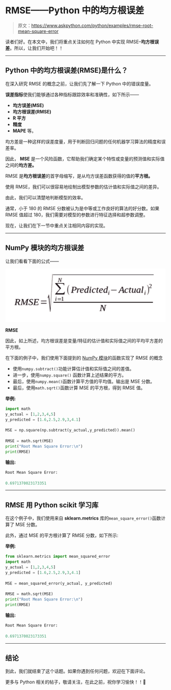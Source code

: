 # RMSE——Python 中的均方根误差

> 原文：<https://www.askpython.com/python/examples/rmse-root-mean-square-error>

读者们好。在本文中，我们将重点关注如何在 Python 中实现 RMSE–**均方根误差**。所以，让我们开始吧！！

* * *

## Python 中的均方根误差(RMSE)是什么？

在深入研究 RMSE 的概念之前，让我们先了解一下 Python 中的错误度量。

**误差指标**使我们能够通过各种指标跟踪效率和准确性，如下所示——

*   **均方误差(MSE)**
*   **均方根误差(RMSE)**
*   **R 平方**
*   **精度**
*   **MAPE** 等。

均方差是一种这样的误差度量，用于判断回归问题的任何机器学习算法的精度和误差率。

因此， **MSE** 是一个风险函数，它帮助我们确定某个特性或变量的预测值和实际值之间的**均方差。**

RMSE 是**均方根误差**的首字母缩写，是从均方误差函数获得的值的**平方根。**

使用 RMSE，我们可以很容易地绘制出模型参数的估计值和实际值之间的差异。

由此，我们可以清楚地判断模型的效率。

通常，小于 180 的 RMSE 分数被认为是中等或工作良好的算法的好分数。如果 RMSE 值超过 180，我们需要对模型的参数进行特征选择和超参数调整。

现在，让我们在下一节中重点关注相同内容的实现。

* * *

## NumPy 模块的均方根误差

让我们看看下面的公式——

![RMSE Root Mean Square Error](img/f5920f8afbfaa217443833f972f78ec1.png)

**RMSE**

因此，如上所述，均方根误差是变量/特征的估计值和实际值之间的平均平方差的平方根。

在下面的例子中，我们使用下面提到的 [NumPy 模块](https://www.askpython.com/python-modules/numpy/python-numpy-arrays)的函数实现了 RMSE 的概念

*   使用`numpy.subtract()`功能计算估计值和实际值之间的差值。
*   进一步，使用`numpy.square()` 函数计算上述结果的平方。
*   最后，使用`numpy.mean()`函数计算平方值的平均值。输出是 MSE 分数。
*   最后，使用`math.sqrt()`函数计算 MSE 的平方根，得到 RMSE 值。

**举例:**

```py
import math
y_actual = [1,2,3,4,5]
y_predicted = [1.6,2.5,2.9,3,4.1]

MSE = np.square(np.subtract(y_actual,y_predicted)).mean() 

RMSE = math.sqrt(MSE)
print("Root Mean Square Error:\n")
print(RMSE)

```

**输出:**

```py
Root Mean Square Error:

0.6971370023173351

```

* * *

## RMSE 用 **Python scikit 学习库**

在这个例子中，我们使用来自 **sklearn.metrics** 库的`mean_square_error()`函数计算了 MSE 分数。

此外，通过 MSE 的平方根计算了 RMSE 分数，如下所示:

**举例:**

```py
from sklearn.metrics import mean_squared_error
import math
y_actual = [1,2,3,4,5]
y_predicted = [1.6,2.5,2.9,3,4.1]

MSE = mean_squared_error(y_actual, y_predicted)

RMSE = math.sqrt(MSE)
print("Root Mean Square Error:\n")
print(RMSE)

```

**输出:**

```py
Root Mean Square Error:

0.6971370023173351

```

* * *

## 结论

到此，我们就结束了这个话题。如果你遇到任何问题，欢迎在下面评论。

更多与 Python 相关的帖子，敬请关注，在此之前，祝你学习愉快！！🙂